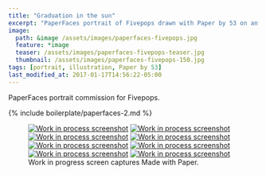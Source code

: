 ```yaml
---
title: "Graduation in the sun"
excerpt: "PaperFaces portrait of Fivepops drawn with Paper by 53 on an iPad."
image: 
  path: &image /assets/images/paperfaces-fivepops.jpg 
  feature: *image
  teaser: /assets/images/paperfaces-fivepops-teaser.jpg
  thumbnail: /assets/images/paperfaces-fivepops-150.jpg
tags: [portrait, illustration, Paper by 53]
last_modified_at: 2017-01-17T14:56:22-05:00
---
```


PaperFaces portrait commission for Fivepops.

{% include boilerplate/paperfaces-2.md %}

<figure class="third">
  <a href="/assets/images/paperfaces-fivepops-process-1-lg.jpg"><img src="/assets/images/paperfaces-fivepops-process-1-600.jpg" alt="Work in process screenshot"></a>
  <a href="/assets/images/paperfaces-fivepops-process-2-lg.jpg"><img src="/assets/images/paperfaces-fivepops-process-2-600.jpg" alt="Work in process screenshot"></a>
  <a href="/assets/images/paperfaces-fivepops-process-3-lg.jpg"><img src="/assets/images/paperfaces-fivepops-process-3-600.jpg" alt="Work in process screenshot"></a>
  <a href="/assets/images/paperfaces-fivepops-process-4-lg.jpg"><img src="/assets/images/paperfaces-fivepops-process-4-600.jpg" alt="Work in process screenshot"></a>
  <a href="/assets/images/paperfaces-fivepops-process-5-lg.jpg"><img src="/assets/images/paperfaces-fivepops-process-5-600.jpg" alt="Work in process screenshot"></a>
  <a href="/assets/images/paperfaces-fivepops-process-6-lg.jpg"><img src="/assets/images/paperfaces-fivepops-process-6-600.jpg" alt="Work in process screenshot"></a>
  <a href="/assets/images/paperfaces-fivepops-process-7-lg.jpg"><img src="/assets/images/paperfaces-fivepops-process-7-600.jpg" alt="Work in process screenshot"></a>
  <a href="/assets/images/paperfaces-fivepops-process-8-lg.jpg"><img src="/assets/images/paperfaces-fivepops-process-8-600.jpg" alt="Work in process screenshot"></a>
  <figcaption>Work in progress screen captures Made with Paper.</figcaption>
</figure>
